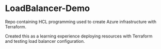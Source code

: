 # LoadBalancer-Demo
Repo containing HCL programming used to create Azure infrastructure with Terraform.

Created this as a learning experience deploying resources with Terraform and testing load balancer configuration. 
